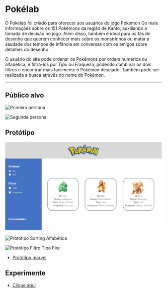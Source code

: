 # Pokélab

O Pokélab foi criado para oferecer aos usuários do jogo Pokémon Go mais informações sobre os 151 Pokémons da região de Kanto, auxiliando a tomada de decisão no jogo. Além disso, também é ideal para os fãs do desenho que querem conhecer mais sobre os monstrinhos ou matar a saudade dos tempos de infância em conversas com os amigos sobre detalhes do desenho.

O usuário do site pode ordenar os Pokémons por ordem numérica ou alfabética, e filtrá-los por Tipo ou Fraqueza, podendo combinar os dois filtros e encontrar mais facilmente o Pokémon desejado. Também pode ser realizada a busca através do nome do Pokémon.

***

## Público alvo

![Primeira persona](https://github.com/vonhappatsch/data-lovers/blob/master/src/img/Persona1.png)

![Segunda persona](https://github.com/vonhappatsch/data-lovers/blob/master/src/img/Persona2.png)


## Protótipo
![Protótipo Tela Inicial](https://github.com/alinecherez/data-lovers/blob/master/src/img/TelasPokemon/Prototipo-01.JPG)

![Protótipo Sorting Alfabética](https://github.com/vonhappatsch/data-lovers/blob/master/src/img/Prototipo-04.JPG)

![Protótipo Filtro Tipo Fire](https://github.com/vonhappatsch/data-lovers/blob/master/src/img/Prototipo-08.JPG)

* [Protótipo marvel](https://marvelapp.com/b2i45c4/screen/53840968)


## Experimente

* [Clique aqui](https://vonhappatsch.github.io/data-lovers/)
